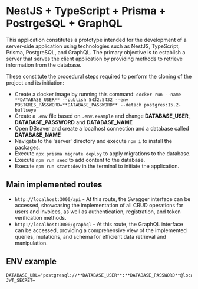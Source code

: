# NestJS + TypeScript + Prisma + PostrgeSQL + GraphQL

This application constitutes a prototype intended for the development of a server-side application using technologies such as NestJS, TypeScript, Prisma, PostgreSQL, and GraphQL. The primary objective is to establish a server that serves the client application by providing methods to retrieve information from the database.

These constitute the procedural steps required to perform the cloning of the project and its initiation:
- Create a docker image by running this command: ```docker run --name **DATABASE_USER** --publish 5432:5432 --env POSTGRES_PASSWORD=**DATABASE_PASSWORD** --detach postgres:15.2-bullseye```
- Create a ```.env``` file based on ```.env.example``` and change **DATABASE_USER**, **DATABASE_PASSWORD** and **DATABASE_NAME**
- Open DBeaver and create a localhost connection and a database called **DATABASE_NAME**
- Navigate to the 'server' directory and execute ```npm i``` to install the packages.
- Execute ```npx prisma migrate deploy``` to apply migrations to the database.
- Execute ```npm run seed``` to add content to the database.
- Execute ```npm run start:dev``` in the terminal to initiate the application.

## Main implemented routes
- ```http://localhost:3000/api``` - At this route, the Swagger interface can be accessed, showcasing the implementation of all CRUD operations for users and invoices, as well as authentication, registration, and token verification methods.
- ```http://localhost:3000/graphql``` - At this route, the GraphQL interface can be accessed, providing a comprehensive view of the implemented queries, mutations, and schema for efficient data retrieval and manipulation.

## ENV example
``` 
DATABASE_URL="postgresql://**DATABASE_USER**:**DATABASE_PASSWORD**@localhost:5432/**DATABASE_NAME**"
JWT_SECRET=
```
